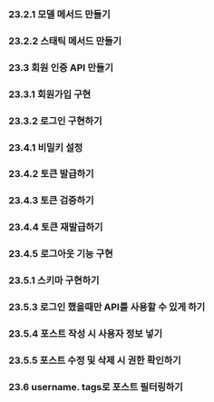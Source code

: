 ### 23.2.1 모델 메서드 만들기

### 23.2.2 스태틱 메서드 만들기

### 23.3 회원 인증 API 만들기

### 23.3.1 회원가입 구현

### 23.3.2 로그인 구현하기

### 23.4.1 비밀키 설정

### 23.4.2 토큰 발급하기

### 23.4.3 토큰 검증하기

### 23.4.4 토큰 재발급하기

### 23.4.5 로그아웃 기능 구현

### 23.5.1 스키마 구현하기

### 23.5.3 로그인 했을때만 API를 사용할 수 있게 하기

### 23.5.4 포스트 작성 시 사용자 정보 넣기

### 23.5.5 포스트 수정 및 삭제 시 권한 확인하기

### 23.6 username. tags로 포스트 필터링하기

